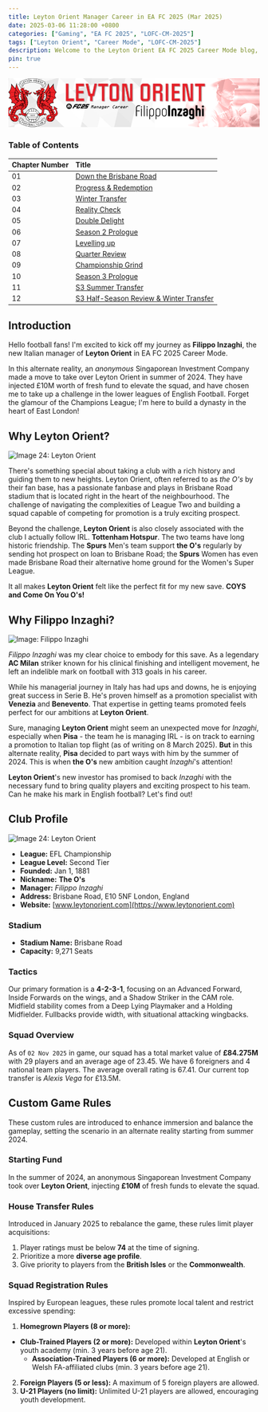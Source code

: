 ```yaml
---
title: Leyton Orient Manager Career in EA FC 2025 (Mar 2025)
date: 2025-03-06 11:28:00 +0800
categories: ["Gaming", "EA FC 2025", "LOFC-CM-2025"]
tags: ["Leyton Orient", "Career Mode", "LOFC-CM-2025"]
description: Welcome to the Leyton Orient EA FC 2025 Career Mode blog, chronicling the journey of Filippo Inzaghi as he builds a dynasty in East London, started IRL March 2025.
pin: true
---
```


![banner](/assets/img/LOFC-CM-CH00/Banner.png)

### Table of Contents

| Chapter Number | Title |
| :------------- | :---- |
| 01 | [Down the Brisbane Road](/posts/LOFC-CM-CH01/) |
| 02 | [Progress & Redemption](/posts/LOFC-CM-CH02/) |
| 03 | [Winter Transfer](/posts/LOFC-CM-CH03/) |
| 04 | [Reality Check](/posts/LOFC-CM-CH04/) |
| 05 | [Double Delight](/posts/LOFC-CM-CH05/) |
| 06 | [Season 2 Prologue](/posts/LOFC-CM-CH06/) |
| 07 | [Levelling up](/posts/LOFC-CM-CH07/) |
| 08 | [Quarter Review](/posts/LOFC-CM-CH08/) |
| 09 | [Championship Grind](/posts/LOFC-CM-CH09/) |
| 10 | [Season 3 Prologue](/posts/LOFC-CM-CH10/) |
| 11 | [S3 Summer Transfer](/posts/LOFC-CM-CH11/) |
| 12 | [S3 Half-Season Review & Winter Transfer](/posts/LOFC-CM-CH12/) |

## Introduction

Hello football fans! I'm excited to kick off my journey as **Filippo Inzaghi**, the new Italian manager of **Leyton Orient** in EA FC 2025 Career Mode.

In this alternate reality, an *anonymous* Singaporean Investment Company made a move to take over Leyton Orient in summer of 2024. They have injected £10M worth of fresh fund to elevate the squad, and have chosen me to take up a challenge in the lower leagues of English Football. Forget the glamour of the Champions League; I'm here to build a dynasty in the heart of East London!


## Why Leyton Orient?

![Image 24: Leyton Orient](https://tmssl.akamaized.net//images/wappen/head/1150.png?lm=1485645647)

There's something special about taking a club with a rich history and guiding them to new heights. Leyton Orient, often referred to as *the O's* by their fan base, has a passionate fanbase and plays in Brisbane Road stadium that is located right in the heart of the neighbourhood. The challenge of navigating the complexities of League Two and building a squad capable of competing for promotion is a truly exciting prospect.

Beyond the challenge, **Leyton Orient** is also closely associated with the club I actually follow IRL. **Tottenham Hotspur**. The two teams have long historic friendship. The **Spurs** Men's team support **the O's** regularly by sending hot prospect on loan to Brisbane Road; the **Spurs** Women has even made Brisbane Road their alternative home ground for the Women's Super League.

It all makes **Leyton Orient** felt like the perfect fit for my new save. **COYS and Come On You O's!**

## Why Filippo Inzaghi?

![Image: Filippo Inzaghi](https://img.a.transfermarkt.technology/portrait/header/25149-1586856473.jpg?lm=1)

*Filippo Inzaghi* was my clear choice to embody for this save. As a legendary **AC Milan** striker known for his clinical finishing and intelligent movement, he left an indelible mark on football with 313 goals in his career.

While his managerial journey in Italy has had ups and downs, he is enjoying great success in Serie B. He's proven himself as a promotion specialist with **Venezia** and **Benevento**. That expertise in getting teams promoted feels perfect for our ambitions at **Leyton Orient**.

Sure, managing **Leyton Orient** might seem an unexpected move for *Inzaghi*, especially when **Pisa** - the team he is managing IRL - is on track to earning a promotion to Italian top flight (as of writing on 8 March 2025). **But** in this alternate reality, **Pisa** decided to part ways with him by the summer of 2024. This is when **the O's** new ambition caught *Inzaghi*'s attention!

**Leyton Orient**'s new investor has promised to back *Inzaghi* with the necessary fund to bring quality players and exciting prospect to his team. Can he make his mark in English football? Let's find out!

## Club Profile

![Image 24: Leyton Orient](https://tmssl.akamaized.net//images/wappen/head/1150.png?lm=1485645647)

*   **League:** EFL Championship
*   **League Level:** Second Tier
*   **Founded:** Jan 1, 1881
*   **Nickname:** **The O's**
*   **Manager:** *Filippo Inzaghi*
*   **Address:** Brisbane Road, E10 5NF London, England
*   **Website:** [www.leytonorient.com](https://www.leytonorient.com)

### Stadium

*   **Stadium Name:** Brisbane Road
*   **Capacity:** 9,271 Seats

### Tactics

Our primary formation is a **4-2-3-1**, focusing on an Advanced Forward, Inside Forwards on the wings, and a Shadow Striker in the CAM role. Midfield stability comes from a Deep Lying Playmaker and a Holding Midfielder. Fullbacks provide width, with situational attacking wingbacks.

### Squad Overview

As of `02 Nov 2025` in game, our squad has a total market value of **£84.275M** with 29 players and an average age of 23.45. We have 6 foreigners and 4 national team players. The average overall rating is 67.41. Our current top transfer is *Alexis Vega* for £13.5M.

## Custom Game Rules

These custom rules are introduced to enhance immersion and balance the gameplay, setting the scenario in an alternate reality starting from summer 2024.

### Starting Fund

In the summer of 2024, an anonymous Singaporean Investment Company took over **Leyton Orient**, injecting **£10M** of fresh funds to elevate the squad.

### House Transfer Rules

Introduced in January 2025 to rebalance the game, these rules limit player acquisitions:

1.  Player ratings must be below **74** at the time of signing.
2.  Prioritize a more **diverse age profile**.
3.  Give priority to players from the **British Isles** or the **Commonwealth**.

### Squad Registration Rules

Inspired by European leagues, these rules promote local talent and restrict excessive spending:

1.  **Homegrown Players (8 or more):**
*   **Club-Trained Players (2 or more):** Developed within **Leyton Orient**'s youth academy (min. 3 years before age 21).
    *   **Association-Trained Players (6 or more):** Developed at English or Welsh FA-affiliated clubs (min. 3 years before age 21).
2.  **Foreign Players (5 or less):** A maximum of 5 foreign players are allowed.
3.  **U-21 Players (no limit):** Unlimited U-21 players are allowed, encouraging youth development.
